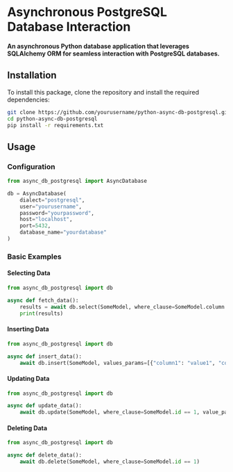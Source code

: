 # Asynchronous PostgreSQL Database Interaction
**An asynchronous Python database application that leverages SQLAlchemy ORM for seamless interaction with PostgreSQL databases.**

## Installation
To install this package, clone the repository and install the required dependencies:
```bash
git clone https://github.com/yourusername/python-async-db-postgresql.git
cd python-async-db-postgresql
pip install -r requirements.txt
```

## Usage
### Configuration
```py
from async_db_postgresql import AsyncDatabase

db = AsyncDatabase(
    dialect="postgresql",
    user="yourusername",
    password="yourpassword",
    host="localhost",
    port=5432,
    database_name="yourdatabase"
)
```
### Basic Examples
#### Selecting Data
```py
from async_db_postgresql import db

async def fetch_data():
    results = await db.select(SomeModel, where_clause=SomeModel.column == 'value')
    print(results)
```
#### Inserting Data
```py
from async_db_postgresql import db

async def insert_data():
    await db.insert(SomeModel, values_params=[{"column1": "value1", "column2": "value2"}])
```
#### Updating Data
```py
from async_db_postgresql import db

async def update_data():
    await db.update(SomeModel, where_clause=SomeModel.id == 1, value_params={"column": "new_value"})
```
#### Deleting Data
```py
from async_db_postgresql import db

async def delete_data():
    await db.delete(SomeModel, where_clause=SomeModel.id == 1)
```
